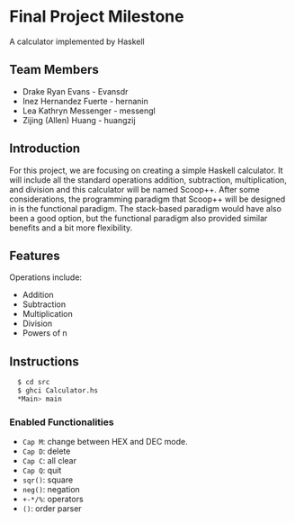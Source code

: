 # Final Project Milestone

A calculator implemented by Haskell

## Team Members

* Drake Ryan Evans - Evansdr
* Inez Hernandez Fuerte - hernanin
* Lea Kathryn Messenger - messengl
* Zijing (Allen) Huang - huangzij


## Introduction

For this project, we are focusing on creating a simple Haskell calculator. It will include all the standard operations addition, subtraction, multiplication, and division and this calculator will be named Scoop++. After some considerations, the programming paradigm that Scoop++ will be designed in is the functional paradigm. The stack-based paradigm would have also been a good option, but the functional paradigm also provided similar benefits and a bit more flexibility.

## Features

Operations include:
* Addition
* Subtraction
* Multiplication
* Division
* Powers of n

## Instructions
```Bash
  $ cd src
  $ ghci Calculator.hs
  *Main> main
```

### Enabled Functionalities
 - `Cap M`: change between HEX and DEC mode.
 - `Cap D`: delete
 - `Cap C`: all clear
 - `Cap Q`: quit
 - `sqr()`: square
 - `neg()`: negation
 - `+-*/%`: operators
 - `()`: order parser
